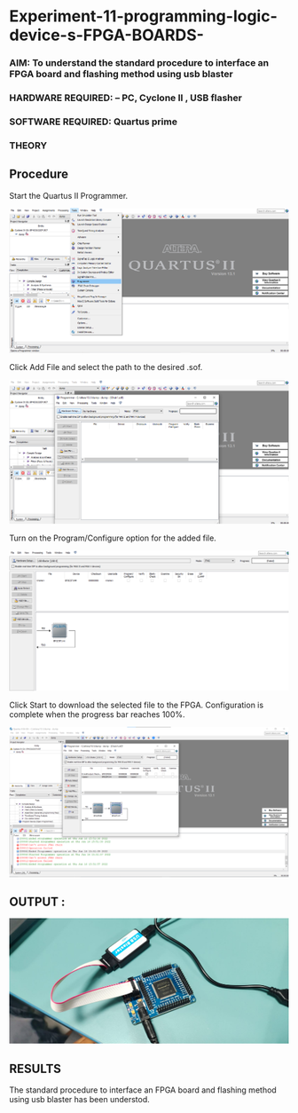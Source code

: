# Experiment-11-programming-logic-device-s-FPGA-BOARDS-
 ### AIM: To understand the standard procedure to interface an FPGA board and flashing method using usb blaster 
### HARDWARE REQUIRED:  – PC, Cyclone II , USB flasher
### SOFTWARE REQUIRED:   Quartus prime
### THEORY 

## Procedure 

Start the Quartus II Programmer.

![output](./1.png)

Click Add File and select the path to the desired .sof.

![output](./2.png)

Turn on the Program/Configure option for the added file.

![output](./3.png)

Click Start to download the selected file to the FPGA. Configuration is complete when the progress bar reaches 100%.
 
 ![output](./4.png)


## OUTPUT :

![output](./5.jpeg)



## RESULTS 

The standard procedure to interface an FPGA board and flashing method using usb blaster has been understod.
